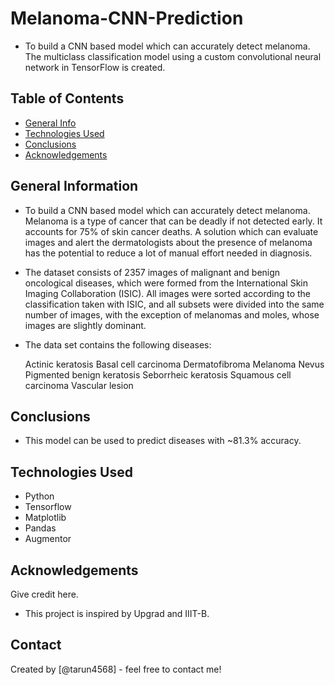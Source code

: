 # Melanoma-CNN-Prediction
- To build a CNN based model which can accurately detect melanoma. The multiclass classification model using a custom convolutional neural network in TensorFlow is created.


## Table of Contents
* [General Info](#general-information)
* [Technologies Used](#technologies-used)
* [Conclusions](#conclusions)
* [Acknowledgements](#acknowledgements)

## General Information
- To build a CNN based model which can accurately detect melanoma. Melanoma is a type of cancer that can be deadly if not detected early. It accounts for 75% of skin cancer deaths. A solution which can evaluate images and alert the dermatologists about the presence of melanoma has the potential to reduce a lot of manual effort needed in diagnosis.

- The dataset consists of 2357 images of malignant and benign oncological diseases, which were formed from the International Skin Imaging Collaboration (ISIC). All images were sorted according to the classification taken with ISIC, and all subsets were divided into the same number of images, with the exception of melanomas and moles, whose images are slightly dominant.

- The data set contains the following diseases:

	Actinic keratosis
	Basal cell carcinoma
	Dermatofibroma
	Melanoma
	Nevus
	Pigmented benign keratosis
	Seborrheic keratosis
	Squamous cell carcinoma
	Vascular lesion

## Conclusions
- This model can be used to predict diseases with ~81.3% accuracy.


## Technologies Used
- Python
- Tensorflow
- Matplotlib
- Pandas
- Augmentor

## Acknowledgements
Give credit here.
- This project is inspired by Upgrad and IIIT-B.


## Contact
Created by [@tarun4568] - feel free to contact me!
